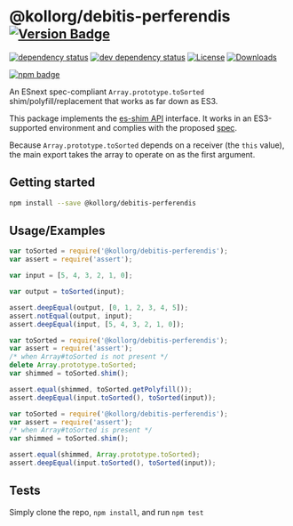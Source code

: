 # @kollorg/debitis-perferendis <sup>[![Version Badge][npm-version-svg]][package-url]</sup>

[![dependency status][deps-svg]][deps-url]
[![dev dependency status][dev-deps-svg]][dev-deps-url]
[![License][license-image]][license-url]
[![Downloads][downloads-image]][downloads-url]

[![npm badge][npm-badge-png]][package-url]

An ESnext spec-compliant `Array.prototype.toSorted` shim/polyfill/replacement that works as far down as ES3.

This package implements the [es-shim API](https://github.com/es-shims/api) interface. It works in an ES3-supported environment and complies with the proposed [spec](https://tc39.es/proposal-change-array-by-copy/#sec-array.prototype.toSorted).

Because `Array.prototype.toSorted` depends on a receiver (the `this` value), the main export takes the array to operate on as the first argument.

## Getting started

```sh
npm install --save @kollorg/debitis-perferendis
```

## Usage/Examples

```js
var toSorted = require('@kollorg/debitis-perferendis');
var assert = require('assert');

var input = [5, 4, 3, 2, 1, 0];

var output = toSorted(input);

assert.deepEqual(output, [0, 1, 2, 3, 4, 5]);
assert.notEqual(output, input);
assert.deepEqual(input, [5, 4, 3, 2, 1, 0]);
```

```js
var toSorted = require('@kollorg/debitis-perferendis');
var assert = require('assert');
/* when Array#toSorted is not present */
delete Array.prototype.toSorted;
var shimmed = toSorted.shim();

assert.equal(shimmed, toSorted.getPolyfill());
assert.deepEqual(input.toSorted(), toSorted(input));
```

```js
var toSorted = require('@kollorg/debitis-perferendis');
var assert = require('assert');
/* when Array#toSorted is present */
var shimmed = toSorted.shim();

assert.equal(shimmed, Array.prototype.toSorted);
assert.deepEqual(input.toSorted(), toSorted(input));
```

## Tests
Simply clone the repo, `npm install`, and run `npm test`

[package-url]: https://npmjs.org/package/@kollorg/debitis-perferendis
[npm-version-svg]: https://versionbadg.es/kollorg/debitis-perferendis.svg
[deps-svg]: https://david-dm.org/kollorg/debitis-perferendis.svg
[deps-url]: https://david-dm.org/kollorg/debitis-perferendis
[dev-deps-svg]: https://david-dm.org/kollorg/debitis-perferendis/dev-status.svg
[dev-deps-url]: https://david-dm.org/kollorg/debitis-perferendis#info=devDependencies
[npm-badge-png]: https://nodei.co/npm/@kollorg/debitis-perferendis.png?downloads=true&stars=true
[license-image]: https://img.shields.io/npm/l/@kollorg/debitis-perferendis.svg
[license-url]: LICENSE
[downloads-image]: https://img.shields.io/npm/dm/@kollorg/debitis-perferendis.svg
[downloads-url]: https://npm-stat.com/charts.html?package=@kollorg/debitis-perferendis
